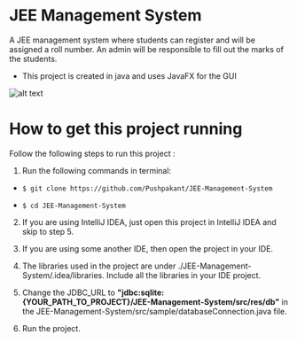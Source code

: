 # JEE Management System

A JEE management system where students can register and will be assigned a roll number. An admin will be responsible to fill out the marks of the students.

- This project is created in java and uses JavaFX for the GUI

![alt text](https://github.com/Pushpakant/JEE-Management-System/blob/master/preview.png?raw=true)

# How to get this project running

Follow the following steps to run this project :

1.  Run the following commands in terminal:

  - `$ git clone https://github.com/Pushpakant/JEE-Management-System`

  - `$ cd JEE-Management-System`

2.  If you are using IntelliJ IDEA, just open this project in IntelliJ IDEA and skip to step 5.

3.  If you are using some another IDE, then open the project in your IDE.

4.  The libraries used in the project are under ./JEE-Management-System/.idea/libraries. Include all the libraries in your IDE project.

5.  Change the JDBC_URL to **"jdbc:sqlite:{YOUR_PATH_TO_PROJECT}/JEE-Management-System/src/res/db"** in the JEE-Management-System/src/sample/databaseConnection.java file.

6.  Run the project.
